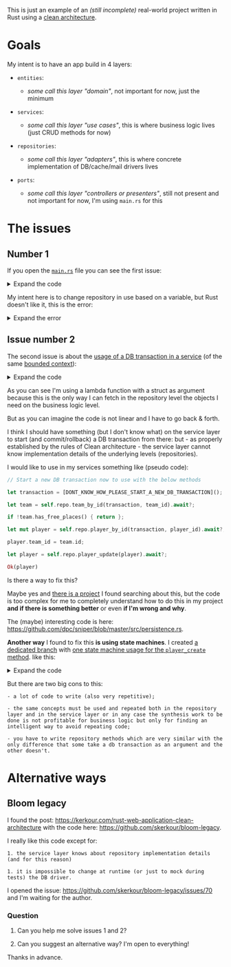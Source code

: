 This is just an example of an _(still incomplete)_ real-world project written in Rust using a [clean architecture](https://blog.cleancoder.com/uncle-bob/2012/08/13/the-clean-architecture.html).

# Goals

My intent is to have an app build in 4 layers:

- `entities`:

  - _some call this layer "domain"_, not important for now, just the minimum

- `services`:

  - _some call this layer "use cases"_, this is where business logic lives (just CRUD methods for now)

- `repositories`:

  - _some call this layer "adapters"_, this is where concrete implementation of DB/cache/mail drivers lives

- `ports`:
  - _some call this layer "controllers or presenters"_, still not present and not important for now, I'm using `main.rs` for this

# The issues

## Number 1

If you open the [`main.rs`](https://github.com/frederikhors/rust-clean-architecture-with-db-transactions/blob/main/src/main.rs#L18-L38) file you can see the first issue:

   <details>
   <summary>Expand the code</summary>

```rust
// This obviously works if alone:
// let db_repo = Arc::new(repositories::in_memory::Repo::new());

// This obviously works if alone:
// let pg_pool = Arc::new(sqlx::PgPool::connect("postgres://postgres:postgres@localhost:5432/postgres").await.unwrap());
// let db_repo = Arc::new(repositories::postgres::Repo::new(pg_pool));

// This doesn't work instead:
let db_repo = if use_postgres {
    let pg_pool = Arc::new(sqlx::PgPool::connect("postgres://postgres:postgres@localhost:5432/postgres").await.unwrap());

    Arc::new(repositories::postgres::Repo::new(pg_pool))
} else {
    Arc::new(repositories::in_memory::Repo::new())
};
```

   </details>

My intent here is to change repository in use based on a variable, but Rust doesn't like it, this is the error:

   <details>
   <summary>Expand the error</summary>

```
error[E0308]: `if` and `else` have incompatible types
--> src\main.rs:37:9
|
28 |       let db_repo = if use_postgres {
|  ___________________-
29 | |         let pg_pool = Arc::new(
30 | |             sqlx::PgPool::connect("postgres://postgres:postgres@localhost:5432/postgres")
31 | |                 .await
...  |
35 | |         Arc::new(repositories::postgres::Repo::new(pg_pool))
| |         ---------------------------------------------------- expected because of this
36 | |     } else {
37 | |         Arc::new(repositories::in_memory::Repo::new())
| |         ^^^^^^^^^^^^^^^^^^^^^^^^^^^^^^^^^^^^^^^^^^^^^^ expected struct `repositories::postgres::Repo`, found struct `in_memory::Repo`
38 | |     };
| |_____- `if` and `else` have incompatible types
|
= note: struct `in_memory::Repo` and struct `repositories::postgres::Repo` have similar names, but are actually distinct types
note: struct `in_memory::Repo` is defined in module `crate::repositories::in_memory` of the current crate
--> src\repositories\in_memory\mod.rs:6:1
|
6  | pub struct Repo {
| ^^^^^^^^^^^^^^^
note: struct `repositories::postgres::Repo` is defined in module `crate::repositories::postgres` of the current crate
--> src\repositories\postgres\mod.rs:6:1
|
6  | pub struct Repo {
| ^^^^^^^^^^^^^^^
```

   </details>

## Issue number 2

The second issue is about the [usage of a DB transaction in a service](https://github.com/frederikhors/rust-clean-architecture-with-db-transactions/blob/main/src/services/commands/player/update.rs#L26-L56) (of the same [bounded context](https://martinfowler.com/bliki/BoundedContext.html)):

   <details>
   <summary>Expand the code</summary>

```rust
 async fn execute(&self, input: &PlayerInput) -> Result<Player, String> {
     let player = self
         .deps
         .commands_repo
         .player_update(input, &|args| {
             Box::pin(async {
                 // I want to verify if there is any place for my player before updating it by using a method like the below
                 // but I wanna check this in a DB transaction

                 // I cannot pass transaction using lambda function because in the service layer I don't want to specify which DB I'm using and wich crate

                 // So one way to do this is by passing the team in the lambda args in `PlayerUpdateLambdaArgs`.

                 // The `team` is queried using the DB transaction on the repository level
                 // but as you can imagine this is a mess: I'm writing code here and there, back and forth

                 let team = self
                     .deps
                     .queries_repo
                     .team_by_id(&input.team_id)
                     .await
                     .unwrap();

                 if let Some(team) = team {
                     if team.missing_players == 0 {
                         return Err("no place for your player!".to_string());
                     }
                 }

                 let obj = Player {
                     id: args.actual.id,
                     name: input.name.to_owned(),
                     team_id: input.team_id.to_owned(),
                 };

                 Ok(obj)
             })
         })
         .await?;

     Ok(player)
 }
```

   </details>

As you can see I'm using a lambda function with a struct as argument because this is the only way I can fetch in the repository level the objects I need on the business logic level.

But as you can imagine the code is not linear and I have to go back & forth.

I think I should have something (but I don't know what) on the service layer to start (and commit/rollback) a DB transaction from there: but - as properly established by the rules of Clean architecture - the service layer cannot know implementation details of the underlying levels (repositories).

I would like to use in my services something like (pseudo code):

```rust
// Start a new DB transaction now to use with the below methods

let transaction = [DONT_KNOW_HOW_PLEASE_START_A_NEW_DB_TRANSACTION]();

let team = self.repo.team_by_id(transaction, team_id).await?;

if !team.has_free_places() { return };

let mut player = self.repo.player_by_id(transaction, player_id).await?;

player.team_id = team.id;

let player = self.repo.player_update(player).await?;

Ok(player)
```

Is there a way to fix this?

Maybe yes and [there is a project](https://github.com/dpc/sniper) I found searching about this, but the code is too complex for me to completely understand how to do this in my project **and if there is something better** or even **if I'm wrong and why**.

The (maybe) interesting code is here: https://github.com/dpc/sniper/blob/master/src/persistence.rs.

**Another way** I found to fix this **is using state machines**. I created [a dedicated branch](https://github.com/frederikhors/rust-clean-architecture-with-db-transactions/tree/using-state-machines) with [one state machine usage for the `player_create` method](https://github.com/frederikhors/rust-clean-architecture-with-db-transactions/compare/using-state-machines?expand=1). like this:

   <details>
   <summary>Expand the code</summary>

    - repository:

    ```rust
    pub struct PlayerCreate<'a> {
        tx: sqlx::Transaction<'a, sqlx::Postgres>,
        pub input: &'a PlayerInput,
    }

    #[async_trait::async_trait]
    impl<'a> PlayerCreateTrait for PlayerCreate<'a> {
        async fn check_for_team_free_spaces(&mut self, team_id: &str) -> Result<bool, String> {
            let team = self::Repo::team_by_id_using_tx(&mut self.tx, team_id).await?;

            Ok(team.missing_players > 0)
        }

        async fn commit(mut self, _player: &Player) -> Result<Player, String> {
            // update the player here

            let saved_player = Player {
                ..Default::default()
            };

            self.tx.commit().await.unwrap();

            Ok(saved_player)
        }
    }

    #[async_trait::async_trait]
    impl commands::RepoPlayer for Repo {
        type PlayerCreate<'a> = PlayerCreate<'a>;

        async fn player_create_start<'a>(
            &self,
            input: &'a PlayerInput,
        ) -> Result<PlayerCreate<'a>, String> {
            let tx = self.pool.begin().await.unwrap();

            Ok(PlayerCreate { tx, input })
        }
    }
    ```

    - service:

    ```rust
    async fn execute(&self, input: &PlayerInput) -> Result<Player, String> {
        let mut state_machine = self.deps.commands_repo.player_create_start(input).await?;

        if !(state_machine.check_for_team_free_spaces(&input.team_id)).await? {
            return Err("no free space available for this team".to_string());
        }

        let obj = Player {
            id: "new_id".to_string(),
            name: input.name.to_owned(),
            team_id: input.team_id.to_owned(),
        };

        let res = state_machine.commit(&obj).await?;

        Ok(res)
    }
    ```

   </details>

But there are two big cons to this:

    - a lot of code to write (also very repetitive);

    - the same concepts must be used and repeated both in the repository layer and in the service layer or in any case the synthesis work to be done is not profitable for business logic but only for finding an intelligent way to avoid repeating code;

    - you have to write repository methods which are very similar with the only difference that some take a db transaction as an argument and the other doesn't.

# Alternative ways

## Bloom legacy

I found the post: https://kerkour.com/rust-web-application-clean-architecture with the code here: https://github.com/skerkour/bloom-legacy.

I really like this code except for:

    1. the service layer knows about repository implementation details (and for this reason)

    1. it is impossible to change at runtime (or just to mock during tests) the DB driver.

I opened the issue: https://github.com/skerkour/bloom-legacy/issues/70 and I'm waiting for the author.

### Question

1. Can you help me solve issues 1 and 2?

1. Can you suggest an alternative way? I'm open to everything!

Thanks in advance.
